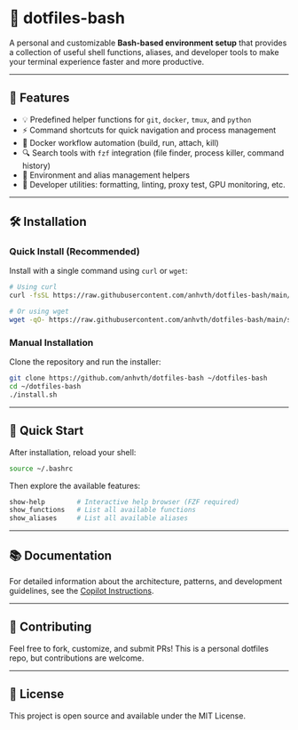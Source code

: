 # 🧰 dotfiles-bash

A personal and customizable **Bash-based environment setup** that provides a collection of useful shell functions, aliases, and developer tools to make your terminal experience faster and more productive.

---

## 🚀 Features

- 💡 Predefined helper functions for `git`, `docker`, `tmux`, and `python`
- ⚡ Command shortcuts for quick navigation and process management
- 🐋 Docker workflow automation (build, run, attach, kill)
- 🔍 Search tools with `fzf` integration (file finder, process killer, command history)
- 🔧 Environment and alias management helpers
- 🧠 Developer utilities: formatting, linting, proxy test, GPU monitoring, etc.

---

## 🛠️ Installation

### Quick Install (Recommended)

Install with a single command using `curl` or `wget`:

```bash
# Using curl
curl -fsSL https://raw.githubusercontent.com/anhvth/dotfiles-bash/main/setup.sh | bash

# Or using wget
wget -qO- https://raw.githubusercontent.com/anhvth/dotfiles-bash/main/setup.sh | bash
```

### Manual Installation

Clone the repository and run the installer:

```bash
git clone https://github.com/anhvth/dotfiles-bash ~/dotfiles-bash
cd ~/dotfiles-bash
./install.sh
```

---

## 🎯 Quick Start

After installation, reload your shell:

```bash
source ~/.bashrc
```

Then explore the available features:

```bash
show-help        # Interactive help browser (FZF required)
show_functions   # List all available functions
show_aliases     # List all available aliases
```

---

## 📚 Documentation

For detailed information about the architecture, patterns, and development guidelines, see the [Copilot Instructions](.github/copilot-instructions.md).

---

## 🤝 Contributing

Feel free to fork, customize, and submit PRs! This is a personal dotfiles repo, but contributions are welcome.

---

## 📄 License

This project is open source and available under the MIT License.
